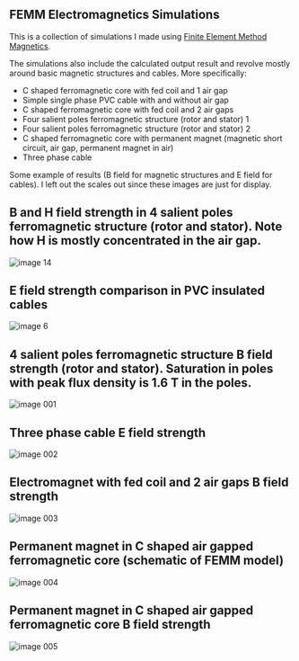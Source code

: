 ## FEMM Electromagnetics Simulations

This is a collection of simulations I made using [Finite Element Method Magnetics](http://www.femm.info/wiki/HomePage).

The simulations also include the calculated output result and revolve mostly around basic magnetic structures and cables. More specifically:

- C shaped ferromagnetic core with fed coil and 1 air gap
- Simple single phase PVC cable with and without air gap
- C shaped ferromagnetic core with fed coil and 2 air gaps
- Four salient poles ferromagnetic structure (rotor and stator) 1
- Four salient poles ferromagnetic structure (rotor and stator) 2
- C shaped ferromagnetic core with permanent magnet (magnetic short circuit, air gap, permanent magnet in air)
- Three phase cable

Some example of results (B field for magnetic structures and E field for cables). I left out the scales out since these images are just for display.

## B and H field strength in 4 salient poles ferromagnetic structure (rotor and stator). Note how H is mostly concentrated in the air gap.
![image 14](https://user-images.githubusercontent.com/13961654/53684288-aa250c00-3d0b-11e9-9a0a-5d3b6d569a9e.png)

## E field strength comparison in PVC insulated cables
![image 6](https://user-images.githubusercontent.com/13961654/53684044-ad6ac880-3d08-11e9-801f-0f9fe21f52ea.png)

## 4 salient poles ferromagnetic structure B field strength (rotor and stator). Saturation in poles with peak flux density is 1.6 T in the poles.

![image 001](https://user-images.githubusercontent.com/13961654/53670353-b8771780-3c7a-11e9-8f00-ee31803c9ac6.png)

## Three phase cable E field strength

![image 002](https://user-images.githubusercontent.com/13961654/53670354-b8771780-3c7a-11e9-85bc-2625ff272488.png)

## Electromagnet with fed coil and 2 air gaps B field strength

![image 003](https://user-images.githubusercontent.com/13961654/53670358-b90fae00-3c7a-11e9-9737-85cca9202485.png)

## Permanent magnet in C shaped air gapped ferromagnetic core (schematic of FEMM model)

![image 004](https://user-images.githubusercontent.com/13961654/53670360-b9a84480-3c7a-11e9-8fc9-b55175a9574a.png)

## Permanent magnet in C shaped air gapped ferromagnetic core B field strength

![image 005](https://user-images.githubusercontent.com/13961654/53670352-b7de8100-3c7a-11e9-974d-34a9eb6d2d02.png)
